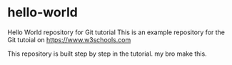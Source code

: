 # hello-world
Hello World repository for Git tutorial
This is an example repository for the Git tutoial on https://www.w3schools.com

This repository is built step by step in the tutorial.
my bro make this.
